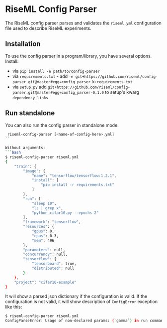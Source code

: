 # RiseML Config Parser

The RiseML config parser parses and validates the `riseml.yml` configuration file used to describe RiseML experiments.

## Installation

To use the config parser in a program/library, you have several options.
Install:
* via `pip install -e path/to/config-parser`
* via `requirements.txt` - add `-e git+https://github.com/riseml/config-parser.git@master#egg=config_parser` to `requirements.txt`
* via `setup.py` add `git+https://github.com/riseml/config-parser.git@master#egg=config_parser-0.1.0` to setup's kwarg `dependency_links`
  
## Run standalone
 
You can also run the config parser in standalone mode:

```bash
 riseml-config-parser [<name-of-config-here>.yml]
``

Without arguments:
```bash
$ riseml-config-parser riseml.yml
{
    "train": {
        "image": {
            "name": "tensorflow/tensorflow:1.2.1",
            "install": [
                "pip install -r requirements.txt"
            ]
        },
        "run": [
            "sleep 10",
            "ls | grep x",
            "python cifar10.py --epochs 2"
        ],
        "framework": "tensorflow",
        "resources": {
            "gpus": 0,
            "cpus": 0.3,
            "mem": 496
        },
        "parameters": null,
        "concurrency": null,
        "tensorflow": {
            "tensorboard": true,
            "distributed": null
        }
    },
    "project": "cifar10-example"
}

```

It will show a parsed json dictionary if the configuration is valid. 
If the configuration is not valid, it will show description of `ConfigError` exception like this:
```bash
$ riseml-config-parser riseml.yml
ConfigParseError: Usage of non-declared params: (`gamma`) in run command `python run.py -b {{beta}} -g {{gamma}}`
```
